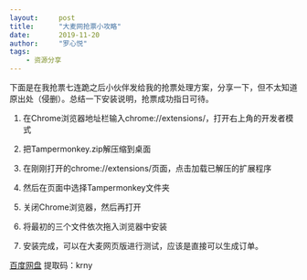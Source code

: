 ```yaml
---
layout:     post
title:      "大麦网抢票小攻略"
date:       2019-11-20
author:     "罗心悦"
tags:
    - 资源分享
---
```


下面是在我抢票七连跪之后小伙伴发给我的抢票处理方案，分享一下，但不太知道原出处（侵删）。总结一下安装说明，抢票成功指日可待。

1. 在Chrome浏览器地址栏输入chrome://extensions/，打开右上角的开发者模式

2. 把Tampermonkey.zip解压缩到桌面

3. 在刚刚打开的chrome://extensions/页面，点击加载已解压的扩展程序

4. 然后在页面中选择Tampermonkey文件夹

5. 关闭Chrome浏览器，然后再打开

6. 将最初的三个文件依次拖入浏览器中安装

7. 安装完成，可以在大麦网页版进行测试，应该是直接可以生成订单。



[百度网盘](https://pan.baidu.com/s/1qXKC3X3Zt9Xavn5blg5fug  "百度网盘")
提取码：krny 


